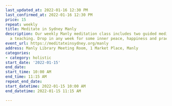 ```yaml
---
last_updated_at: 2022-01-16 12:30 PM
last_confirmed_at: 2022-01-16 12:30 PM
price: 15
repeat: weekly
title: Meditate in Sydney Manly
description: Our weekly Manly meditation class includes two guided meditations and
  a teaching. Drop in any week for some inner peace, happiness and practical wisdom.
event_url: https://meditateinsydney.org/manly
address: Manly Library Meeting Room, 1 Market Place, Manly
categories:
- category: holistic
start_date: '2022-01-15'
end_date: 
start_time: 10:00 AM
end_time: 11:15 AM
repeat_end_date: 
start_datetime: 2022-01-15 10:00 AM
end_datetime: 2022-01-15 11:15 AM

---
```


